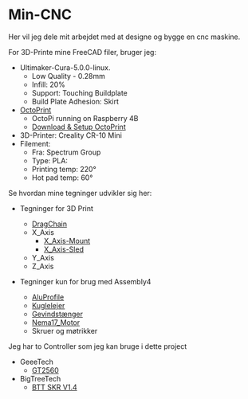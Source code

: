 # Min-CNC

Her vil jeg dele mit arbejdet med at designe og bygge en cnc maskine.

For 3D-Printe mine FreeCAD filer, bruger jeg:

* Ultimaker-Cura-5.0.0-linux.
  * Low Quality - 0.28mm
  * Infill: 20%
  * Support: Touching Buildplate
  * Build Plate Adhesion: Skirt
* [OctoPrint](https://octoprint.org/)
  * OctoPi running on Raspberry 4B
  * [Download & Setup OctoPrint](https://octoprint.org/download/)
* 3D-Printer: Creality CR-10 Mini
* Filement: 
  * Fra: Spectrum Group
  * Type: PLA:
  * Printing temp: 220°
  * Hot pad temp: 60°

Se hvordan mine tegninger udvikler sig her:

* Tegninger for 3D Print
  * [DragChain](./FreeCad-files/DragChain/README.md)
  * X_Axis
    * [X_Axis-Mount](./FreeCad-files/X_Axis/X_Axis-Mount/README.md)
    * [X_Axis-Sled](./FreeCad-files/X_Axis/X_Axis-Sled/README.md)
  * Y_Axis
  * Z_Axis

* Tegninger kun for brug med Assembly4
  * [AluProfile](./FreeCad-files/AluProfile/README.md)
  * [Kuglelejer](./FreeCad-files/BallBearing/README.md)
  * [Gevindstænger](./FreeCad-files/Gevinstang/README.md)
  * [Nema17_Motor](./FreeCad-files/Nema17/)
  * Skruer og møtrikker

Jeg har to Controller som jeg kan bruge i dette project
* GeeeTech
  * [GT2560](https://www.geeetech.com/wiki/index.php/GT2560)
* BigTreeTech
  * [BTT SKR V1.4](https://github.com/bigtreetech/BIGTREETECH-SKR-V1.3/tree/master/BTT%20SKR%20V1.4)
  